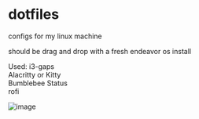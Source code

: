 # dotfiles

configs for my linux machine

should be drag and drop with a fresh endeavor os install

Used:
i3-gaps  
Alacritty or Kitty  
Bumblebee Status  
rofi  

![image](https://user-images.githubusercontent.com/68921974/176728932-afff2108-54d7-4955-aa44-020217bbe089.png)
